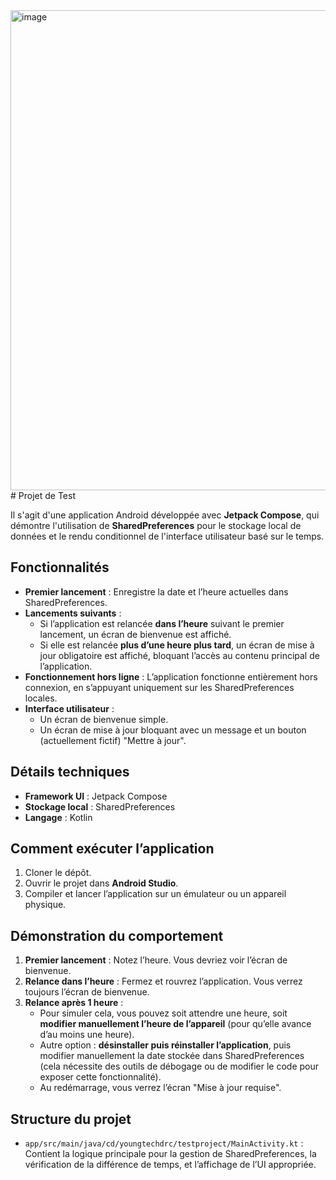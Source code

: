 <img width="1366" height="768" alt="image" src="https://github.com/user-attachments/assets/b02320e0-7c7e-4532-bd0b-36de624e2224" />
# Projet de Test

Il s'agit d'une application Android développée avec **Jetpack Compose**, qui démontre l'utilisation de **SharedPreferences** pour le stockage local de données et le rendu conditionnel de l'interface utilisateur basé sur le temps.

## Fonctionnalités

*   **Premier lancement** : Enregistre la date et l’heure actuelles dans SharedPreferences.
*   **Lancements suivants** :
    *   Si l’application est relancée **dans l’heure** suivant le premier lancement, un écran de bienvenue est affiché.
    *   Si elle est relancée **plus d’une heure plus tard**, un écran de mise à jour obligatoire est affiché, bloquant l’accès au contenu principal de l’application.
*   **Fonctionnement hors ligne** : L’application fonctionne entièrement hors connexion, en s’appuyant uniquement sur les SharedPreferences locales.
*   **Interface utilisateur** :
    *   Un écran de bienvenue simple.
    *   Un écran de mise à jour bloquant avec un message et un bouton (actuellement fictif) "Mettre à jour".

## Détails techniques

*   **Framework UI** : Jetpack Compose  
*   **Stockage local** : SharedPreferences  
*   **Langage** : Kotlin  

## Comment exécuter l’application

1.  Cloner le dépôt.
2.  Ouvrir le projet dans **Android Studio**.
3.  Compiler et lancer l’application sur un émulateur ou un appareil physique.

## Démonstration du comportement

1.  **Premier lancement** : Notez l’heure. Vous devriez voir l’écran de bienvenue.
2.  **Relance dans l’heure** : Fermez et rouvrez l’application. Vous verrez toujours l’écran de bienvenue.
3.  **Relance après 1 heure** :
    *   Pour simuler cela, vous pouvez soit attendre une heure, soit **modifier manuellement l’heure de l’appareil** (pour qu’elle avance d’au moins une heure).
    *   Autre option : **désinstaller puis réinstaller l’application**, puis modifier manuellement la date stockée dans SharedPreferences (cela nécessite des outils de débogage ou de modifier le code pour exposer cette fonctionnalité).
    *   Au redémarrage, vous verrez l’écran "Mise à jour requise".

## Structure du projet

*   `app/src/main/java/cd/youngtechdrc/testproject/MainActivity.kt` : Contient la logique principale pour la gestion de SharedPreferences, la vérification de la différence de temps, et l’affichage de l’UI appropriée.
